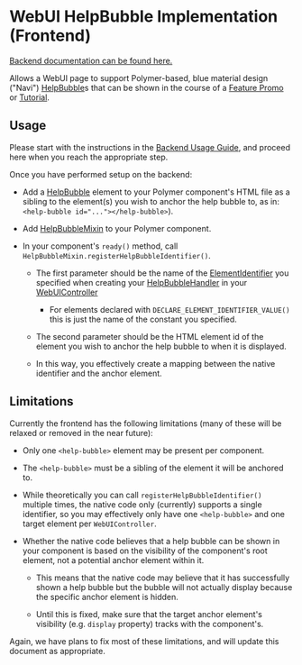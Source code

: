 # WebUI HelpBubble Implementation (Frontend)

[Backend documentation can be found here.](/components/user_education/webui/README.md)

Allows a WebUI page to support Polymer-based, blue material design ("Navi")
[HelpBubble](/components/user_education/common/help_bubble.h)s that can be shown in the course of a
[Feature Promo](/components/user_education/common/feature_promo_controller.h) or
[Tutorial](/components/user_education/common/tutorial.h).

## Usage

Please start with the instructions in the
[Backend Usage Guide](/components/user_education/webui/README.md#usage), and
proceed here when you reach the appropriate step.

Once you have performed setup on the backend:

 * Add a [HelpBubble](./help_bubble.ts) element to your Polymer component's
   HTML file as a sibling to the element(s) you wish to anchor the help bubble
   to, as in:<br/>`<help-bubble id="..."></help-bubble>`).

 * Add [HelpBubbleMixin](./help_bubble_mixin.ts) to your Polymer component.

 * In your component's `ready()` method, call
   `HelpBubbleMixin.registerHelpBubbleIdentifier()`.

   * The first parameter should be the name of the
     [ElementIdentifier](/ui/base/interaction/element_identifier.h) you
     specified when creating your
     [HelpBubbleHandler](/components/user_education/webui/help_bubble_handler.h)
     in your
     [WebUIController](/content/public/browser/web_ui_controller.h)

     * For elements declared with `DECLARE_ELEMENT_IDENTIFIER_VALUE()` this is
       just the name of the constant you specified.

   * The second parameter should be the HTML element id of the element you wish
     to anchor the help bubble to when it is displayed.

   * In this way, you effectively create a mapping between the native identifier
     and the anchor element.

## Limitations

Currently the frontend has the following limitations (many of these will be
relaxed or removed in the near future):

 * Only one `<help-bubble>` element may be present per component.

 * The `<help-bubble>` must be a sibling of the element it will be anchored to.

 * While theoretically you can call `registerHelpBubbleIdentifier()` multiple
   times, the native code only (currently) supports a single identifier, so
   you may effectively only have one `<help-bubble>` and one target element per
   `WebUIController`.

 * Whether the native code believes that a help bubble can be shown in your
   component is based on the visibility of the component's root element, not a
   potential anchor element within it.

   * This means that the native code may believe that it has successfully shown
     a help bubble but the bubble will not actually display because the specific
     anchor element is hidden.

   * Until this is fixed, make sure that the target anchor element's visibility
     (e.g. `display` property) tracks with the component's.

Again, we have plans to fix most of these limitations, and will update this
document as appropriate.
